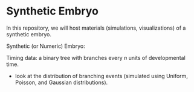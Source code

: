 # Synthetic Embryo

In this repository, we will host materials (simulations, visualizations) of a synthetic embryo.  

Synthetic (or Numeric) Embryo:

Timing data: a binary tree with branches every _n_ units of developmental time.  

* look at the distribution of branching events (simulated using Uniform, Poisson, and Gaussian distributions).   
